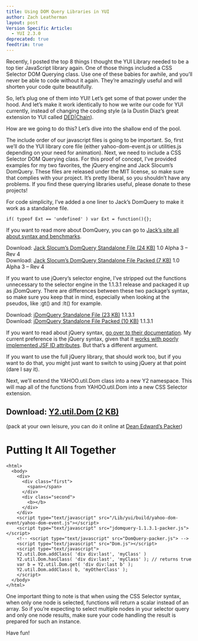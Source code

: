 ```yaml
---
title: Using DOM Query Libraries in YUI
author: Zach Leatherman
layout: post
Version Specific Article:
  - YUI 2.3.0
deprecated: true
feedtrim: true
---
```


Recently, I posted the top 8 things I thought the YUI Library needed to be a top tier JavaScript library again. One of those things included a CSS Selector DOM Querying class. Use one of these babies for awhile, and you’ll never be able to code without it again. They’re amazingly useful and will shorten your code quite beautifully.

So, let’s plug one of them into YUI! Let’s get some of that power under the hood. And let’s make it work identically to how we write our code for YUI currently, instead of changing the coding style (a la Dustin Diaz’s great extension to YUI called [DED|Chain][1]).

 [1]: http://dedchain.dustindiaz.com/

How are we going to do this? Let’s dive into the shallow end of the pool.

The include order of our javascript files is going to be important. So, first we’ll do the YUI library core file (either yahoo-dom-event.js or utilities.js depending on your need for animation). Next, we need to include a CSS Selector DOM Querying class. For this proof of concept, I’ve provided examples for my two favorites, the jQuery engine and Jack Slocum’s DomQuery. These files are released under the MIT license, so make sure that complies with your project. It’s pretty liberal, so you shouldn’t have any problems. If you find these querying libraries useful, please donate to these projects!

For code simplicity, I’ve added a one liner to Jack’s DomQuery to make it work as a standalone file.

    if( typeof Ext == 'undefined' ) var Ext = function(){};

If you want to read more about DomQuery, you can go to [Jack’s site all about syntax and benchmarks][2].

 [2]: http://www.jackslocum.com/blog/2007/01/11/domquery-css-selector-basic-xpath-implementation-with-benchmarks/

Download: [Jack Slocum’s DomQuery Standalone File (24 KB)][3] 1.0 Alpha 3 – Rev 4  
Download: [Jack Slocum’s DomQuery Standalone File Packed (7 KB)][4] 1.0 Alpha 3 – Rev 4

 [3]: /Projects/Y2/DomQuery.js
 [4]: /Projects/Y2/DomQuery-packer.js

If you want to use jQuery’s selector engine, I’ve stripped out the functions unnecessary to the selector engine in the 1.1.3.1 release and packaged it up as jDomQuery. There are differences between these two package’s syntax, so make sure you keep that in mind, especially when looking at the pseudos, like :gt() and :lt() for example.

Download: [jDomQuery Standalone File (23 KB)][5] 1.1.3.1  
Download: [jDomQuery Standalone File Packed (10 KB)][6] 1.1.3.1

 [5]: /Projects/Y2/jdomquery-1.1.3.1.js
 [6]: /Projects/Y2/jdomquery-1.1.3.1-packer.js

If you want to read about jQuery syntax, [go over to their documentation][7]. My current preference is the jQuery syntax, given that it [works with poorly implemented JSF ID attributes][8]. But that’s a different argument.

 [7]: http://docs.jquery.com/Selectors
 [8]: /web/2007/07/10/javascript-frameworks-and-jsf/

If you want to use the full jQuery library, that should work too, but if you want to do that, you might just want to switch to using jQuery at that point (dare I say it).

Next, we’ll extend the YAHOO.util.Dom class into a new Y2 namespace. This will map all of the functions from YAHOO.util.Dom into a new CSS Selector extension.

## Download: [Y2.util.Dom (2 KB)][9]

 [9]: /Projects/Y2/Dom.js

(pack at your own leisure, you can do it online at [Dean Edward’s Packer][10])

 [10]: http://dean.edwards.name/packer/

# Putting It All Together

    <html>
      <body>
        <div>
          <div class="first">
            <span></span>
          </div>
          <div class="second">
            <b></b>
          </div>
        </div>
        <script type="text/javascript" src="/Lib/yui/build/yahoo-dom-event/yahoo-dom-event.js"></script>
        <script type="text/javascript" src="jdomquery-1.1.3.1-packer.js"></script>
        <!-- <script type="text/javascript" src="DomQuery-packer.js"> -->
        <script type="text/javascript" src="Dom.js"></script>
        <script type="text/javascript">
        Y2.util.Dom.addClass( 'div div:last', 'myClass' )
        Y2.util.Dom.hasClass( 'div div:last', 'myClass' ); // returns true
        var b = Y2.util.Dom.get( 'div div:last b' );
        Y2.util.Dom.addClass( b, 'myOtherClass' );
        </script>
      </body>
    </html>

One important thing to note is that when using the CSS Selector syntax, when only one node is selected, functions will return a scalar instead of an array. So if you’re expecting to select multiple nodes in your selector query and only one node results, make sure your code handling the result is prepared for such an instance.

Have fun!
